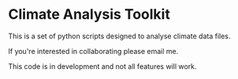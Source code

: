 # Climate Analysis Toolkit

This is a set of python scripts designed to analyse climate data files. 



If you're interested in collaborating please email me. 

This code is in development and not all features will work. 

